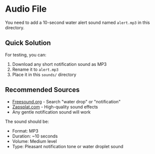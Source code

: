 # Audio File

You need to add a 10-second water alert sound named `alert.mp3` in this directory.

## Quick Solution
For testing, you can:
1. Download any short notification sound as MP3
2. Rename it to `alert.mp3`
3. Place it in this `sounds/` directory

## Recommended Sources
- [Freesound.org](https://freesound.org) - Search "water drop" or "notification"
- [Zapsplat.com](https://zapsplat.com) - High-quality sound effects
- Any gentle notification sound will work

The sound should be:
- Format: MP3
- Duration: ~10 seconds
- Volume: Medium level
- Type: Pleasant notification tone or water droplet sound
